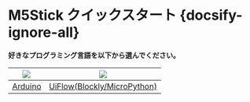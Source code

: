 # M5Stick クイックスタート {docsify-ignore-all}

**好きなプログラミング言語を以下から選んでください。**

<img src="assets/img/getting_started_pics/arduino_logo.png"> | <img src="assets/img/getting_started_pics/blockly_and_micropython.png">
---|---
[Arduino](ja/quick_start/m5stick/m5stick_quick_start_with_arduino) | [UiFlow(Blockly/MicroPython)](ja/quick_start/m5stick/m5stick_quick_start_with_uiflow)



<!-- <img src="assets/img/macos-logo.png"> | <img src="assets/img/windows-logo.png"> | <img src="assets/img/getting_started_pics/blockly_and_micropython.png"> -->
<!-- ---|---|--- -->
<!-- [MacOS](ja/quick_start/m5stick/m5stick_quick_start_with_arduino) | [Windows](ja/quick_start/m5stick/m5stack_core_get_started_Arduino_Windows) | [UiFlow(Blockly/MicroPython)](ja/quick_start/m5stick/m5stick_quick_start_with_uiflow) -->
